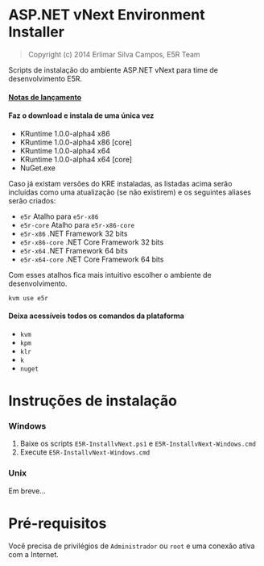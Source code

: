 ASP.NET vNext Environment Installer
===================================

> Copyright (c) 2014 Erlimar Silva Campos, E5R Team

Scripts de instalação do ambiente ASP.NET vNext para time de desenvolvimento E5R.

#### [Notas de lançamento](https://github.com/erlimar/E5RInstallvNext/releases)

#### Faz o download e instala de uma única vez

  * KRuntime 1.0.0-alpha4 x86
  * KRuntime 1.0.0-alpha4 x86 [core]
  * KRuntime 1.0.0-alpha4 x64
  * KRuntime 1.0.0-alpha4 x64 [core]
  * NuGet.exe

Caso já existam versões do KRE instaladas, as listadas acima serão incluídas como
uma atualização (se não existirem) e os seguintes aliases serão criados:

  * `e5r` Atalho para `e5r-x86`
  * `e5r-core` Atalho para `e5r-x86-core`
  * `e5r-x86` .NET Framework 32 bits
  * `e5r-x86-core` .NET Core Framework 32 bits
  * `e5r-x64` .NET Framework 64 bits
  * `e5r-x64-core` .NET Core Framework 64 bits

Com esses atalhos fica mais intuitivo escolher o ambiente de desenvolvimento.

```
kvm use e5r
```

#### Deixa acessíveis todos os comandos da plataforma

  * `kvm`
  * `kpm`
  * `klr`
  * `k`
  * `nuget`

# Instruções de instalação

### Windows

1. Baixe os scripts `E5R-InstallvNext.ps1` e `E5R-InstallvNext-Windows.cmd`
2. Execute `E5R-InstallvNext-Windows.cmd`

### Unix

Em breve...

# Pré-requisitos

Você precisa de privilégios de `Administrador` ou `root` e uma conexão ativa com a Internet.

